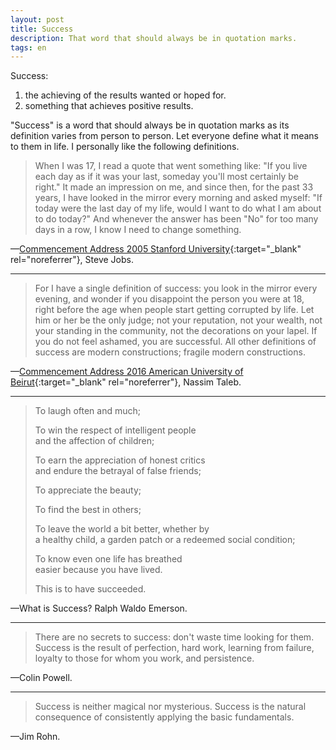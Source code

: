 ```yaml
---
layout: post
title: Success
description: That word that should always be in quotation marks.
tags: en
---
```


Success:
1. the achieving of the results wanted or hoped for.
2. something that achieves positive results.

"Success" is a word that should always be in quotation marks as its definition
varies from person to person. Let everyone define what it means to them in life.
I personally like the following definitions.


> When I was 17, I read a quote that went something like: "If you live each day
> as if it was your last, someday you'll most certainly be right." It made an
> impression on me, and since then, for the past 33 years, I have looked in the
> mirror every morning and asked myself: "If today were the last day of my life,
> would I want to do what I am about to do today?" And whenever the answer has
> been "No" for too many days in a row, I know I need to change something.

—[Commencement Address 2005 Stanford University][1]{:target="_blank" rel="noreferrer"}, Steve Jobs.

---

> For I have a single definition of success: you look in the mirror every
> evening, and wonder if you disappoint the person you were at 18, right before
> the age when people start getting corrupted by life. Let him or her be the only
> judge; not your reputation, not your wealth, not your standing in the
> community, not the decorations on your lapel. If you do not feel ashamed, you
> are successful. All other definitions of success are modern constructions;
> fragile modern constructions.

—[Commencement Address 2016 American University of Beirut][2]{:target="_blank" rel="noreferrer"}, Nassim Taleb.

---

> To laugh often and much;
>
> To win the respect of intelligent people  
> and the affection of children;
>
> To earn the appreciation of honest critics  
> and endure the betrayal of false friends;
>
> To appreciate the beauty;
>
> To find the best in others;
>
> To leave the world a bit better, whether by  
> a healthy child, a garden patch or a redeemed social condition;
>
> To know even one life has breathed  
> easier because you have lived.
>
> This is to have succeeded.

—What is Success? Ralph Waldo Emerson.

---

> There are no secrets to success: don't waste time looking for them. Success is
> the result of perfection, hard work, learning from failure, loyalty to those for
> whom you work, and persistence.

—Colin Powell.

---

> Success is neither magical nor mysterious. Success is the natural consequence
> of consistently applying the basic fundamentals.

—Jim Rohn.


[1]: https://youtu.be/UF8uR6Z6KLc
[2]: https://youtu.be/Fzmr3urk28I
